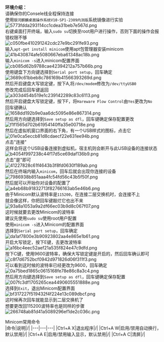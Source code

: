**环境介绍：**  
请确保你的Consele线全程保持连接  
使用`银河麒麟桌面操作系统V10-SP1-2309内测版`系统镜像进行实验  
![5773fdda293114cc1cdea31beb7e567d.png](https://s1.imagehub.cc/images/2024/01/02/5773fdda293114cc1cdea31beb7e567d.png)  
右键桌面打开终端，输入`sudo su`切换至root用户进行操作，否则下面的操作会报错权限不够  
![c050fbe410291242cdc27e9bc291fe93.png](https://s1.imagehub.cc/images/2024/01/02/c050fbe410291242cdc27e9bc291fe93.png)  
输入`apt-get install minicom`使用apt包管理器安装minicom  
![41b430874afe5080667eba61348ac18b.png](https://s1.imagehub.cc/images/2024/01/02/41b430874afe5080667eba61348ac18b.png)  
输入`minicom -s`进入minicom配置界面  
![cb085d62b9788cae42394212a757b66b.png](https://s1.imagehub.cc/images/2024/01/02/cb085d62b9788cae42394212a757b66b.png)  
使用键盘下方向键选择到`Serial port setup`，回车确定  
![3689c61bbeb8c786169b41566393269d.png](https://s1.imagehub.cc/images/2024/01/02/3689c61bbeb8c786169b41566393269d.png)  
然后开启键盘大写锁定键，按下A,将`/dev/modem`修改为`/dev/ttyUSB0`  
修改完成后回车键返回  
![a303d454b519e1c239142289c83c6113.png](https://s1.imagehub.cc/images/2024/01/02/a303d454b519e1c239142289c83c6113.png)  
然后开启键盘大写锁定键，按下F，将`Hareware Flow Control`由`Yes`更改为`No`  
回车键确认  
![1658dd192b9e0aa6dc5095e86e867314.png](https://s1.imagehub.cc/images/2024/01/02/1658dd192b9e0aa6dc5095e86e867314.png)  
然后用方向键选择到`Save setup as dfl`，回车键确定保存配置更改  
![f1f1565d702b61954140ffa35e00718e.png](https://s1.imagehub.cc/images/2024/01/02/f1f1565d702b61954140ffa35e00718e.png)  
然后在虚拟机窗口界面的右下角，有一个USB样式的图标，点击它  
![01e0ca5eccb81d8cdaecf22e631ee94b.png](https://s1.imagehub.cc/images/2024/01/02/01e0ca5eccb81d8cdaecf22e631ee94b.png)  
点击"连接"  
这样会将这个USB设备连接到虚拟机，宿主机则会断开与此USB设备的连接状态  
![b4054f997238c44f17d5ce69daf136b9.png](https://s1.imagehub.cc/images/2024/01/02/b4054f997238c44f17d5ce69daf136b9.png)  
点击"是"即可  
![41227828c61f4643b3f8fd0630f189ab.png](https://s1.imagehub.cc/images/2024/01/02/41227828c61f4643b3f8fd0630f189ab.png)  
然后在终端内输入`minicom`，回车后就会出现你连接的设备  
![7986938b851aaa4fc54fd56c43b5f50f.png](https://s1.imagehub.cc/images/2024/01/02/7986938b851aaa4fc54fd56c43b5f50f.png)  
然后就可以开始你对设备的配置了  
![a4eb68b91832713f82766163ab5e46b6.png](https://s1.imagehub.cc/images/2024/01/02/a4eb68b91832713f82766163ab5e46b6.png)  
由于Minicom默认波特率是`115200`，在连接二层交换机时，会连接不上  
就会像这样，你把回车键敲烂它也出不来  
![93a8a1053a9a2df66ec03b9d8c067f07.png](https://s1.imagehub.cc/images/2024/01/02/93a8a1053a9a2df66ec03b9d8c067f07.png)  
这时候就要去更改Minicom的波特率  
建议先使用`sudo su`使用root用户配置  
使用`minicom -s`进入Minicom的配置界面  
选择到`Serial port setup`，回车确定  
![da1af7800e3b90923802aa4e865e1b61.png](https://s1.imagehub.cc/images/2024/01/02/da1af7800e3b90923802aa4e865e1b61.png)  
开启大写锁定，按下E键，去更改波特率  
![a16bc4eec52aef21a535f824e47c9dfd.png](https://s1.imagehub.cc/images/2024/01/02/a16bc4eec52aef21a535f824e47c9dfd.png)  
按下C键，使用9600波特率，确保大写锁定键是开启的，然后回车确认即可  
![c8f7d6752bcf0942d971826d06f311f3.png](https://s1.imagehub.cc/images/2024/01/02/c8f7d6752bcf0942d971826d06f311f3.png)  
可以看到这时候的波特率已经更改为9600，回车确定  
![0a75bed1865c0615168fe78e86c8a3c4.png](https://s1.imagehub.cc/images/2024/01/02/0a75bed1865c0615168fe78e86c8a3c4.png)  
然后用方向键选择到`Save setup as dfl`，回车键确定保存配置  
![007fc3df1705265cea4490605551888e.png](https://s1.imagehub.cc/images/2024/01/02/007fc3df1705265cea4490605551888e.png)  
选择到`Exit`，退出Minicom配置界面  
![bf317227f519432f4f224e13c089dbcf.png](https://s1.imagehub.cc/images/2024/01/02/bf317227f519432f4f224e13c089dbcf.png)  
这时候再次回车就能显示到二层交换机了  
想要更改回115200波特率也是同样的步骤  
![266748ab81d41a5089296ef1de2c036c.png](https://s1.imagehub.cc/images/2024/01/02/266748ab81d41a5089296ef1de2c036c.png)  

Minicom常用命令  
|命令|说明|/|
|---|---|---|
|Ctrl+A X|退出程序|/|
|Ctrl+A W|启用/禁用自动换行，默认禁用|/|
|Ctrl+A E|启用/禁用输入显示，默认禁用|/|
|Ctrl+A C|清屏|/|
